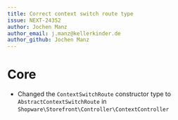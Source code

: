 ```yaml
---
title: Correct context switch route type
issue: NEXT-24352
author: Jochen Manz
author_email: j.manz@kellerkinder.de
author_github: Jochen Manz
---
```

# Core
* Changed the `ContextSwitchRoute` constructor type to `AbstractContextSwitchRoute` in `Shopware\Storefront\Controller\ContextController` 
